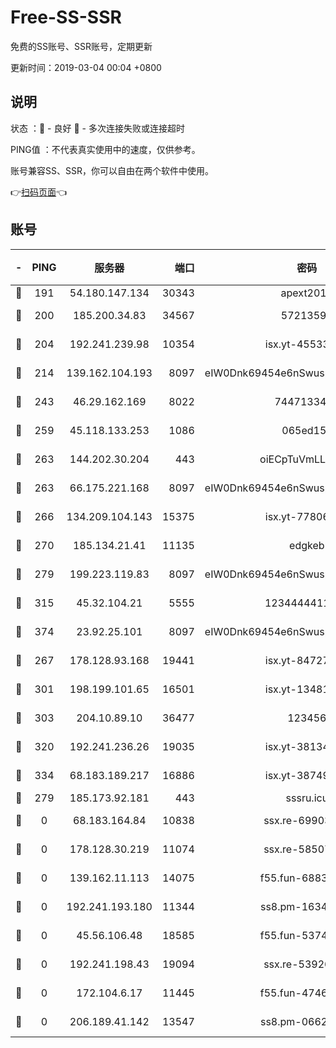 # Free-SS-SSR

免费的SS账号、SSR账号，定期更新

更新时间：2019-03-04 00:04 +0800

## 说明

状态     ：🙂 - 良好 🙁 - 多次连接失败或连接超时

PING值   ：不代表真实使用中的速度，仅供参考。

账号兼容SS、SSR，你可以自由在两个软件中使用。

👉[扫码页面](https://liesauer.github.io/free-ss-ssr.github.io/)👈

## 账号

|-|PING|服务器|端口|密码|加密方式|区域|
|:----:|:----:|:-----:|-----:|:----:|:----:|:----:|
|🙂|191|54.180.147.134|30343|apext2019|chacha20|KR|
|🙂|200|185.200.34.83|34567|57213592|aes-256-cfb|US|
|🙂|204|192.241.239.98|10354|isx.yt-45533403|aes-256-cfb|US|
|🙂|214|139.162.104.193|8097|eIW0Dnk69454e6nSwuspv9DmS201tQ0D|aes-256-cfb|JP|
|🙂|243|46.29.162.169|8022|7447133485|aes-256-cfb|RU|
|🙂|259|45.118.133.253|1086|065ed15a|aes-256-cfb|SG|
|🙂|263|144.202.30.204|443|oiECpTuVmLLxk4Ts|aes-256-cfb|US|
|🙂|263|66.175.221.168|8097|eIW0Dnk69454e6nSwuspv9DmS201tQ0D|aes-256-cfb|US|
|🙂|266|134.209.104.143|15375|isx.yt-77806591|aes-256-cfb|SG|
|🙂|270|185.134.21.41|11135|edgkeb|aes-256-cfb|GB|
|🙂|279|199.223.119.83|8097|eIW0Dnk69454e6nSwuspv9DmS201tQ0D|aes-256-cfb|US|
|🙂|315|45.32.104.21|5555|1234444411111|aes-256-cfb|SG|
|🙂|374|23.92.25.101|8097|eIW0Dnk69454e6nSwuspv9DmS201tQ0D|aes-256-cfb|US|
|🙂|267|178.128.93.168|19441|isx.yt-84727803|aes-256-cfb|SG|
|🙂|301|198.199.101.65|16501|isx.yt-13481478|aes-256-cfb|US|
|🙂|303|204.10.89.10|36477|123456|aes-256-cfb|US|
|🙂|320|192.241.236.26|19035|isx.yt-38134679|aes-256-cfb|US|
|🙂|334|68.183.189.217|16886|isx.yt-38749717|aes-256-cfb|SG|
|🙁|279|185.173.92.181|443|sssru.icu|rc4-md5|RU|
|🙁|0|68.183.164.84|10838|ssx.re-69903190|aes-256-cfb|US|
|🙁|0|178.128.30.219|11074|ssx.re-58507780|aes-256-cfb|SG|
|🙁|0|139.162.11.113|14075|f55.fun-68835122|aes-256-cfb|SG|
|🙁|0|192.241.193.180|11344|ss8.pm-16345934|aes-256-cfb|US|
|🙁|0|45.56.106.48|18585|f55.fun-53745027|aes-256-cfb|US|
|🙁|0|192.241.198.43|19094|ssx.re-53926078|aes-256-cfb|US|
|🙁|0|172.104.6.17|11445|f55.fun-47466889|aes-256-cfb|US|
|🙁|0|206.189.41.142|13547|ss8.pm-06627885|aes-256-cfb|SG|
